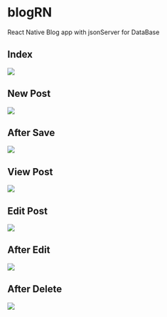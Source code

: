 # blogRN
React Native Blog app with jsonServer for DataBase
## Index
![](/screenshots/1.jpg)
## New Post
![](/screenshots/2.jpg)
## After Save
![](/screenshots/3.jpg)
## View Post
![](/screenshots/4.jpg)
## Edit Post
![](/screenshots/5.jpg)
## After Edit
![](/screenshots/7.jpg)
## After Delete
![](/screenshots/6.jpg)
